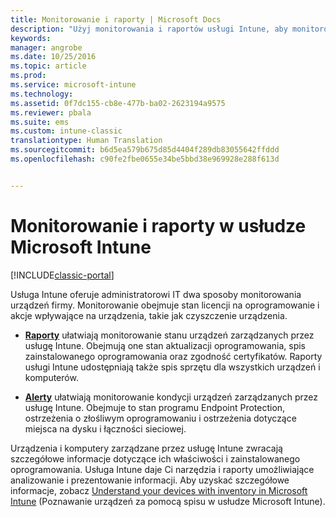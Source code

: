 ```yaml
---
title: Monitorowanie i raporty | Microsoft Docs
description: "Użyj monitorowania i raportów usługi Intune, aby monitorować stan urządzeń w Twojej organizacji."
keywords: 
manager: angrobe
ms.date: 10/25/2016
ms.topic: article
ms.prod: 
ms.service: microsoft-intune
ms.technology: 
ms.assetid: 0f7dc155-cb8e-477b-ba02-2623194a9575
ms.reviewer: pbala
ms.suite: ems
ms.custom: intune-classic
translationtype: Human Translation
ms.sourcegitcommit: b6d5ea579b675d85d4404f289db83055642ffddd
ms.openlocfilehash: c90fe2fbe0655e34be5bbd38e969928e288f613d


---
```


# <a name="monitoring-and-reports-with-microsoft-intune"></a>Monitorowanie i raporty w usłudze Microsoft Intune

[!INCLUDE[classic-portal](../includes/classic-portal.md)]

Usługa Intune oferuje administratorowi IT dwa sposoby monitorowania urządzeń firmy. Monitorowanie obejmuje stan licencji na oprogramowanie i akcje wpływające na urządzenia, takie jak czyszczenie urządzenia.

-   **[Raporty](../deploy-use/understand-microsoft-intune-operations-by-using-reports.md)** ułatwiają monitorowanie stanu urządzeń zarządzanych przez usługę Intune. Obejmują one stan aktualizacji oprogramowania, spis zainstalowanego oprogramowania oraz zgodność certyfikatów.
     Raporty usługi Intune udostępniają także spis sprzętu dla wszystkich urządzeń i komputerów.

-   **[Alerty](../deploy-use/get-notified-by-alerts.md)** ułatwiają monitorowanie kondycji urządzeń zarządzanych przez usługę Intune. Obejmuje to stan programu Endpoint Protection, ostrzeżenia o złośliwym oprogramowaniu i ostrzeżenia dotyczące miejsca na dysku i łączności sieciowej.

Urządzenia i komputery zarządzane przez usługę Intune zwracają szczegółowe informacje dotyczące ich właściwości i zainstalowanego oprogramowania. Usługa Intune daje Ci narzędzia i raporty umożliwiające analizowanie i prezentowanie informacji. Aby uzyskać szczegółowe informacje, zobacz [Understand your devices with inventory in Microsoft Intune](../deploy-use/understand-your-devices-with-inventory-in-microsoft-intune.md) (Poznawanie urządzeń za pomocą spisu w usłudze Microsoft Intune).



<!--HONumber=Dec16_HO2-->



